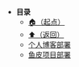 * **目录**
  * [🏠（起点）](/README)
  * [⬆️（返回）](/study/运维/README)
  * [个人博客部署](/study/运维/05-项目部署/个人博客部署)
  * [鱼皮项目部署](/study/运维/05-项目部署/鱼皮项目部署)